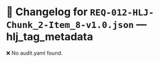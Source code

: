 # 📝 Changelog for `REQ-012-HLJ-Chunk_2-Item_8-v1.0.json` — **hlj_tag_metadata**

❌ No audit.yaml found.
